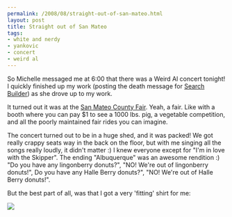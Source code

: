 ```yaml
--- 
permalink: /2008/08/straight-out-of-san-mateo.html
layout: post
title: Straight out of San Mateo
tags: 
- white and nerdy
- yankovic
- concert
- weird al
---
```

So Michelle messaged me at 6:00 that there was a Weird Al concert tonight! I quickly finished up my work (posting the death message for <a href='http://builder.search.yahoo.com'>Search Builder</a>) as she drove up to my work. 

<p>
It turned out it was at the <a href='http://www.sanmateocountyfair.com/'>San Mateo County Fair</a>. Yeah, a fair. Like with a booth where you can pay $1 to see a 1000 lbs. pig, a vegetable competition, and all the poorly maintained fair rides you can imagine. 

<p>
The concert turned out to be in a huge shed, and it was packed! We got really crappy seats way in the back on the floor, but with me singing all the songs really loudly, it didn't matter :) I knew everyone except for "I'm in love with the Skipper". The ending "Albuquerque" was an awesome rendition :) "Do you have any lingonberry donuts?", "NO! We're out of lingonberry donuts!", Do you have any Halle Berry donuts?", "NO! We're out of Halle Berry donuts!".

<p>
But the best part of all, was that I got a very 'fitting' shirt for me:

<p>
<img src="http://farm4.static.flickr.com/3076/2766653691_c9a4ea5df4.jpg" />
